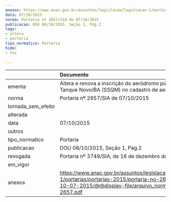 ```yaml
---
anexos: https://www.anac.gov.br/assuntos/legislacao/legislacao-1/portarias/portarias-2015/portaria-no-2657-sia-de-10-07-2015/@@display-file/arquivo_norma/PA2015-2657.pdf
data: 07/10/2015
norma: Portaria nº 2657/SIA de 07/10/2015
publicacao: DOU 08/10/2015, Seção 1, Pág.2
tags:
- altera
- portaria
tipo_normatico: Portaria
hide: 
- toc 
 
---
```


|                    | Documento                                                                                                                                                         |
|:-------------------|:------------------------------------------------------------------------------------------------------------------------------------------------------------------|
| ementa             | Altera e renova a inscrição do aeródromo público de Tanque Novo/BA (SSQM) no cadastro de aeródromos.                                                              |
| norma              | Portaria nº 2657/SIA de 07/10/2015                                                                                                                                |
| tornada_sem_efeito |                                                                                                                                                                   |
| alterada           |                                                                                                                                                                   |
| data               | 07/10/2015                                                                                                                                                        |
| outros             |                                                                                                                                                                   |
| tipo_normatico     | Portaria                                                                                                                                                          |
| publicacao         | DOU 08/10/2015, Seção 1, Pág.2                                                                                                                                    |
| revogada           | Portaria nº 3749/SIA, de 16 de dezembro de 2017.                                                                                                                  |
| em_vigor           |                                                                                                                                                                   |
| anexos             | https://www.anac.gov.br/assuntos/legislacao/legislacao-1/portarias/portarias-2015/portaria-no-2657-sia-de-10-07-2015/@@display-file/arquivo_norma/PA2015-2657.pdf |